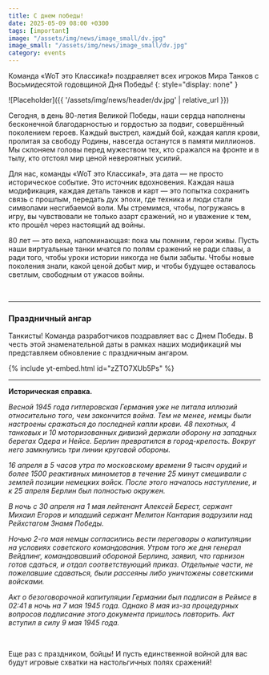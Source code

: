 ```yaml
---
title: С днем победы!
date: 2025-05-09 08:00 +0300
tags: [important]
image: "/assets/img/news/image_small/dv.jpg"
image_small: "/assets/img/news/image_small/dv.jpg"
category: events
---
```


Команда «WoT это Классика!» поздравляет всех игроков Мира Танков с Восьмидесятой годовщиной Дня Победы! 
{: style="display: none" }

![Placeholder]({{ '/assets/img/news/header/dv.jpg' | relative_url }})



Сегодня, в день 80-летия Великой Победы, наши сердца наполнены бесконечной благодарностью и гордостью за подвиг, совершённый поколением героев. Каждый выстрел, каждый бой, каждая капля крови, пролитая за свободу Родины, навсегда останутся в памяти миллионов. Мы склоняем головы перед мужеством тех, кто сражался на фронте и в тылу, кто отстоял мир ценой невероятных усилий.  

Для нас, команды «WoT это Классика!», эта дата — не просто историческое событие. Это источник вдохновения. Каждая наша модификация, каждая деталь танков и карт — это попытка сохранить связь с прошлым, передать дух эпохи, где техника и люди стали символами несгибаемой воли. Мы стремимся, чтобы, погружаясь в игру, вы чувствовали не только азарт сражений, но и уважение к тем, кто прошёл через настоящий ад войны.  

80 лет — это веха, напоминающая: пока мы помним, герои живы. Пусть наши виртуальные танки мчатся по полям сражений не ради славы, а ради того, чтобы уроки истории никогда не были забыты. Чтобы новые поколения знали, какой ценой добыт мир, и чтобы будущее оставалось светлым, свободным от ужасов войны.

<br>

---

### Праздничный ангар

Танкисты! Команда разработчиков поздравляет вас с Днем Победы. В честь этой знаменательной даты в рамках наших модификаций мы представляем обновление с праздничным ангаром.

{% include yt-embed.html id="zZTO7XUb5Ps" %}


---

**Историческая справка.**

*Весной 1945 года гитлеровская Германия уже не питала иллюзий относительно того, чем закончится война. Тем не менее, немцы были настроены сражаться до последней капли крови. 48 пехотных, 4 танковых и 10 моторизованных дивизий держали оборону на западных берегах Одера и Нейсе. Берлин превратился в город-крепость. Вокруг него замкнулись три линии круговой обороны.*

*16 апреля в 5 часов утра по московскому времени 9 тысяч орудий и более 1500 реактивных минометов в течение 25 минут смешивали с землей позиции немецких войск. После этого началось наступление, и к 25 апреля Берлин был полностью окружен.*

*В ночь с 30 апреля на 1 мая лейтенант Алексей Берест, сержант Михаил Егоров и младший сержант Мелитон Кантария водрузили над Рейхстагом Знамя Победы.*

*Ночью 2-го мая немцы согласились вести переговоры о капитуляции на условиях советского командования. Утром того же дня генерал Вейдлинг, командовавший обороной Берлина, заявил, что гарнизон готов сдаться, и отдал соответствующий приказ. Отдельные части, не пожелавшие сдаваться, были рассеяны либо уничтожены советскими войсками.*

*Акт о безоговорочной капитуляции Германии был подписан в Реймсе в 02:41 в ночь на 7 мая 1945 года. Однако 8 мая из-за процедурных вопросов подписание этого документа пришлось повторить. Акт вступил в силу 9 мая 1945 года.*

<br>

Еще раз с праздником, бойцы! И пусть единственной войной для вас будут игровые схватки на настольгичных полях сражений!